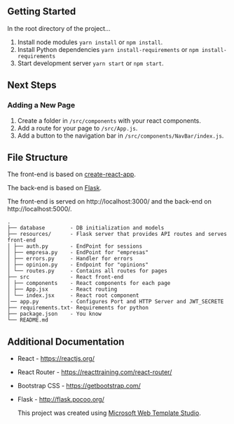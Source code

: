 ## Getting Started

In the root directory of the project...

1. Install node modules `yarn install` or `npm install`.
2. Install Python dependencies `yarn install-requirements` or `npm install-requirements`
2. Start development server `yarn start` or `npm start`.

## Next Steps


### Adding a New Page

1. Create a folder in `/src/components` with your react components.
2. Add a route for your page to `/src/App.js`.
3. Add a button to the navigation bar in `/src/components/NavBar/index.js`.


## File Structure

The front-end is based on [create-react-app](https://github.com/facebook/create-react-app).

The back-end is based on [Flask](https://github.com/pallets/flask).

The front-end is served on http://localhost:3000/ and the back-end on http://localhost:5000/.

```
.
├── database 		- DB initialization and models
├── resources/ 		- Flask server that provides API routes and serves front-end
│ ├── auth.py 		- EndPoint for sessions
│ ├── empresa.py 	- EndPoint for "empresas"
│ ├── errors.py 	- Handler for errors
│ ├── opinion.py 	- Endpoint for "opinions"
│ └── routes.py 	- Contains all routes for pages
├── src 			- React front-end
│ ├── components 	- React components for each page
│ ├── App.jsx 		- React routing
│ └── index.jsx 	- React root component
│── app.py 			- Configures Port and HTTP Server and JWT_SECRETE
├── requirements.txt- Requirements for python
├── package.json 	- You know
└── README.md
```

## Additional Documentation


- React - https://reactjs.org/
- React Router - https://reacttraining.com/react-router/

- Bootstrap CSS - https://getbootstrap.com/
- Flask - http://flask.pocoo.org/


  This project was created using [Microsoft Web Template Studio](https://github.com/Microsoft/WebTemplateStudio).

